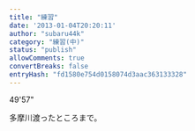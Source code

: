 ```yaml
---
title: "練習"
date: '2013-01-04T20:20:11'
author: "subaru44k"
category: "練習(中)"
status: "publish"
allowComments: true
convertBreaks: false
entryHash: "fd1580e754d0158074d3aac363133328"
---
```

49'57"

多摩川渡ったところまで。
